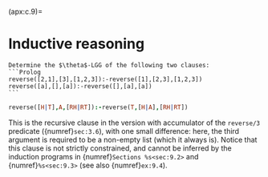 <!--H3: Section C.9-->
(apx:c.9)=
# Inductive reasoning #

````{exercise} ex:9.3
Determine the $\theta$-LGG of the following two clauses:
```Prolog
reverse([2,1],[3],[1,2,3]):-reverse([1],[2,3],[1,2,3])
reverse([a],[],[a]):-reverse([],[a],[a])
```
````

<!--Exercise 9.4-->
<!--section 3.6 sections 9.2 9.3-->
```Prolog
reverse([H|T],A,[RH|RT]):-reverse(T,[H|A],[RH|RT])
```
This is the recursive clause in the version with accumulator of the `reverse/3` predicate ({numref}`sec:3.6`), with one small difference: here, the third argument is required to be a non-empty list (which it always is). Notice that this clause is not strictly constrained, and cannot be inferred by the induction programs in {numref}`Sections %s<sec:9.2>` and {numref}`%s<sec:9.3>` (see also {numref}`ex:9.4`).
